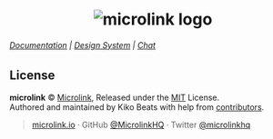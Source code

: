 <h1 align="center">
  <img src="https://cdn.microlink.io/logo/banner.png" alt="microlink logo">
</h1>

###### [Documentation](https://microlink.io/docs) | [Design System](https://microlink.io/design) | [Chat](https://microlink.io/chat)

## License

**microlink** © [Microlink](https://microlink.io), Released under the [MIT](https://github.com/microlinkhq/sdk/blob/master/LICENSE.md) License.<br>
Authored and maintained by Kiko Beats with help from [contributors](https://github.com/microlinkhq/sdk/contributors).

> [microlink.io](https://microlink.io) · GitHub [@MicrolinkHQ](https://github.com/microlinkhq) · Twitter [@microlinkhq](https://twitter.com/microlinkhq)
